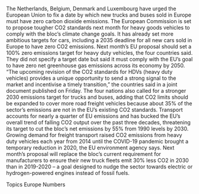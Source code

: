 The Netherlands, Belgium, Denmark and Luxembourg have urged the European Union to fix a date by which new trucks and buses sold in Europe must have zero carbon dioxide emissions.
The European Commission is set to propose tougher CO2 standards next month for heavy goods vehicles to comply with the bloc’s climate change goals.
It has already set more ambitious targets for cars, including a 2035 deadline for all new cars sold in Europe to have zero CO2 emissions.
Next month’s EU proposal should set a 100% zero emissions target for heavy duty vehicles, the four countries said. They did not specify a target date but said it must comply with the EU’s goal to have zero net greenhouse gas emissions across its economy by 2050.
“The upcoming revision of the CO2 standards for HDVs (heavy duty vehicles) provides a unique opportunity to send a strong signal to the market and incentivise a timely transition,” the countries said in a joint document published on Friday.
The four nations also called for a stronger 2030 emissions target for trucks and buses, adding that CO2 limits should be expanded to cover more road freight vehicles because about 35% of the sector’s emissions are not in the EU’s existing CO2 standards.
Transport accounts for nearly a quarter of EU emissions and has bucked the EU’s overall trend of falling CO2 output over the past three decades, threatening its target to cut the bloc’s net emissions by 55% from 1990 levels by 2030.
Growing demand for freight transport raised CO2 emissions from heavy duty vehicles each year from 2014 until the COVID-19 pandemic brought a temporary reduction in 2020, the EU environment agency says.
Next month’s proposal will replace the bloc’s current requirement for manufacturers to ensure their new truck fleets emit 30% less CO2 in 2030 than in 2019-2020 – a goal designed to nudge the sector towards electric or hydrogen-powered engines instead of fossil fuels.

Topics
Europe
Numbers

